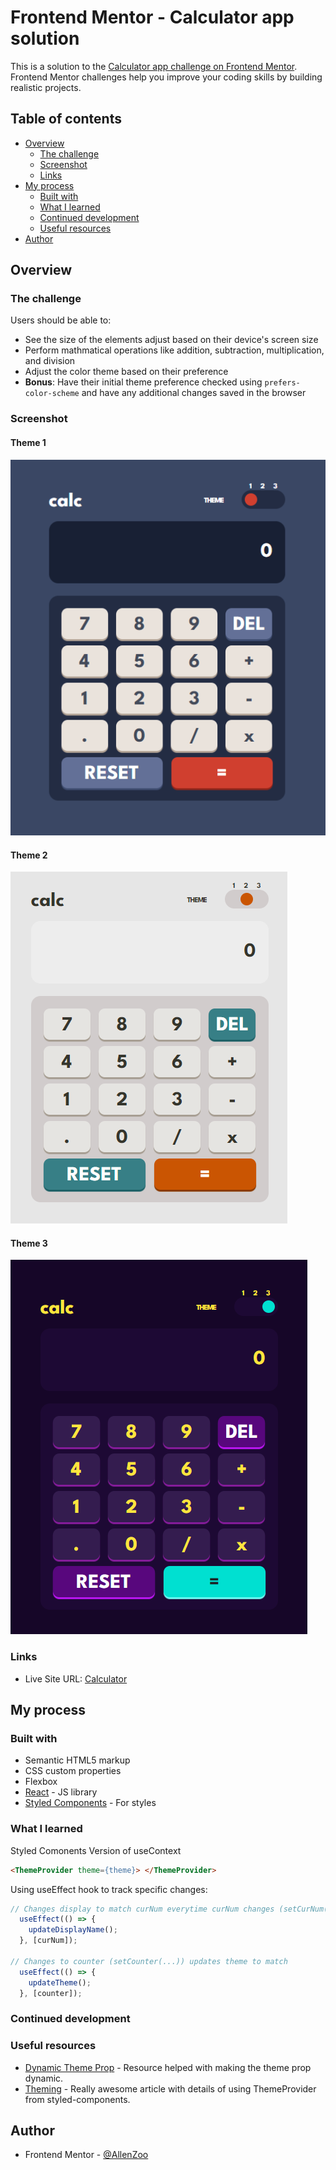 # Frontend Mentor - Calculator app solution

This is a solution to the [Calculator app challenge on Frontend Mentor](https://www.frontendmentor.io/challenges/calculator-app-9lteq5N29). Frontend Mentor challenges help you improve your coding skills by building realistic projects. 

## Table of contents

- [Overview](#overview)
  - [The challenge](#the-challenge)
  - [Screenshot](#screenshot)
  - [Links](#links)
- [My process](#my-process)
  - [Built with](#built-with)
  - [What I learned](#what-i-learned)
  - [Continued development](#continued-development)
  - [Useful resources](#useful-resources)
- [Author](#author)


## Overview

### The challenge

Users should be able to:

- See the size of the elements adjust based on their device's screen size
- Perform mathmatical operations like addition, subtraction, multiplication, and division
- Adjust the color theme based on their preference
- **Bonus**: Have their initial theme preference checked using `prefers-color-scheme` and have any additional changes saved in the browser

### Screenshot
#### Theme 1

![](https://github.com/AllenZoo/CalculatorProject/blob/master/CalculatorProjectScreenshots/Theme1.png)

#### Theme 2

![](https://github.com/AllenZoo/CalculatorProject/blob/master/CalculatorProjectScreenshots/Theme2.png)

#### Theme 3

![](https://github.com/AllenZoo/CalculatorProject/blob/master/CalculatorProjectScreenshots/Theme3.png)

### Links

- Live Site URL: [Calculator](https://allenzoo.github.io/CalculatorProject/)

## My process

### Built with

- Semantic HTML5 markup
- CSS custom properties
- Flexbox
- [React](https://reactjs.org/) - JS library
- [Styled Components](https://styled-components.com/) - For styles

### What I learned



Styled Comonents Version of useContext
```html
<ThemeProvider theme={theme}> </ThemeProvider>
```

Using useEffect hook to track specific changes:

```js
// Changes display to match curNum everytime curNum changes (setCurNum(...))
  useEffect(() => {
    updateDisplayName();
  }, [curNum]);

// Changes to counter (setCounter(...)) updates theme to match
  useEffect(() => {
    updateTheme();
  }, [counter]);

```


### Continued development


### Useful resources

- [Dynamic Theme Prop](https://stackoverflow.com/questions/42796584/dynamic-theme-in-styled-components) - Resource helped with making the theme prop dynamic.
- [Theming](https://styled-components.com/docs/advanced) - Really awesome article with details of using ThemeProvider from styled-components.


## Author

- Frontend Mentor - [@AllenZoo](https://www.frontendmentor.io/profile/AllenZoo)

